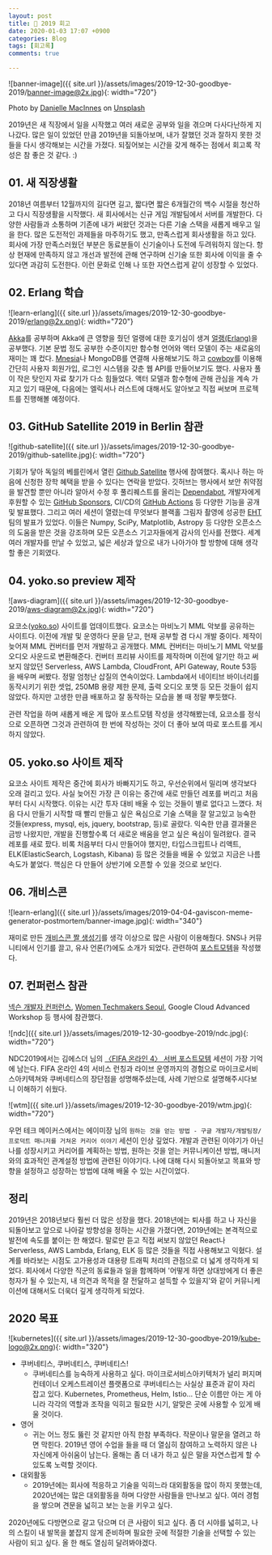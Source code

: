 ```yaml
---
layout: post
title: 🏡 2019 회고
date: 2020-01-03 17:07 +0900
categories: Blog
tags: [회고록]
comments: true

---
```



![banner-image]({{ site.url }}/assets/images/2019-12-30-goodbye-2019/banner-image@2x.jpg){: width="720"}

Photo by [Danielle MacInnes](https://unsplash.com/@dsmacinnes?utm_source=unsplash&utm_medium=referral&utm_content=creditCopyText) on [Unsplash](https://unsplash.com/s/photos/begin-again?utm_source=unsplash&utm_medium=referral&utm_content=creditCopyText)

2019년은 새 직장에서 일을 시작했고 여러 새로운 공부와 일을 겪으며 다사다난하게 지나갔다. 많은 일이 있었던 만큼 2019년을 되돌아보며, 내가 잘했던 것과 잘하지 못한 것들을 다시 생각해보는 시간을 가졌다. 되짚어보는 시간을 갖게 해주는 점에서 회고록 작성은 참 좋은 것 같다. :)

## 01. 새 직장생활

2018년 여름부터 12월까지의 길다면 길고, 짧다면 짧은 6개월간의 백수 시절을 청산하고 다시 직장생활을 시작했다. 새 회사에서는 신규 게임 개발팀에서 서버를 개발한다. 다양한 사람들과 소통하며 기존에 내가 써왔던 것과는 다른 기술 스택을 새롭게 배우고 일을 한다. 많은 도전적인 과제들을 마주하기도 했고, 만족스럽게 회사생활을 하고 있다. 회사에 가장 만족스러웠던 부분은 동료분들이 신기술이나 도전에 두려워하지 않는다. 항상 현재에 만족하지 않고 개선과 발전에 관해 연구하며 신기술 또한 회사에 이익을 줄 수 있다면 과감히 도전한다. 이런 문화로 인해 나 또한 자연스럽게 같이 성장할 수 있었다.

## 02. Erlang 학습

![learn-erlang]({{ site.url }}/assets/images/2019-12-30-goodbye-2019/erlang@2x.png){: width="720"}

[Akka](https://akka.io/)를 공부하며 Akka에 큰 영향을 줬던 얼랭에 대한 호기심이 생겨 [얼랭(Erlang)](https://ko.wikipedia.org/wiki/%EC%96%BC%EB%9E%AD)을 공부했다. 기본 문법 정도 공부한 수준이지만 함수형 언어와 액터 모델이 주는 새로움의 재미는 꽤 컸다. [Mnesia](https://erlang.org/doc/man/mnesia.html)나 MongoDB를 연결해 사용해보기도 하고 [cowboy](https://github.com/ninenines/cowboy)를 이용해 간단히 사용자 회원가입, 로그인 시스템을 갖춘 웹 API를 만들어보기도 했다. 사용자 풀이 작은 탓인지 자료 찾기가 다소 힘들었다. 액터 모델과 함수형에 관해 관심을 계속 가지고 있기 때문에, 다음에는 엘릭서나 러스트에 대해서도 알아보고 직접 써보며 프로젝트를 진행해볼 예정이다.

## 03. GitHub Satellite 2019 in Berlin 참관

![github-satellite]({{ site.url }}/assets/images/2019-12-30-goodbye-2019/github-satellite.jpg){: width="720"}

기회가 닿아 독일의 베를린에서 열린 [Github Satellite](https://githubsatellite.com/) 행사에 참여했다. 혹시나 하는 마음에 신청한 장학 혜택을 받을 수 있다는 연락을 받았다. 깃허브는 행사에서 보안 취약점을 발견할 뿐만 아니라 알아서 수정 후 풀리퀘스트를 올리는 [Dependabot](https://dependabot.com/), 개발자에게 후원할 수 있는 [GitHub Sponsors](https://github.com/sponsors), CI/CD의 [GitHub Actions](https://github.com/features/actions) 등 다양한 기능을 공개 및 발표했다. 그리고 여러 세션이 열렸는데 무엇보다 블랙홀 그림자 촬영에 성공한 [EHT](https://eventhorizontelescope.org/) 팀의 발표가 있었다. 이들은 Numpy, SciPy, Matplotlib, Astropy 등 다양한 오픈소스의 도움을 받은 것을 강조하며 모든 오픈소스 기고자들에게 감사의 인사를 전했다. 세계 여러 개발자를 만날 수 있었고, 넓은 세상과 앞으로 내가 나아가야 할 방향에 대해 생각할 좋은 기회였다.

## 04. yoko.so preview 제작

![aws-diagram]({{ site.url }}/assets/images/2019-12-30-goodbye-2019/aws-diagram@2x.jpg){: width="720"}

요코소([yoko.so](https://yoko.so)) 사이트를 업데이트했다. 요코소는 마비노기 MML 악보를 공유하는 사이트다. 이전에 개발 및 운영하다 문을 닫고, 현재 공부할 겸 다시 개발 중이다. 제작이 늦어져 MML 컨버터를 먼저 개발하고 공개했다. MML 컨버터는 마비노기 MML 악보를 오디오 사운드로 변환해준다. 컨버터 프리뷰 사이트를 제작하며 이전에 알기만 하고 써보지 않았던 Serverless, AWS Lambda, CloudFront, API Gateway, Route 53등을 배우며 써봤다. 정말 엄청난 삽질의 연속이었다. Lambda에서 네이티브 바이너리를 동작시키기 위한 셋업, 250MB 용량 제한 문제, 출력 오디오 포맷 등 모든 것들이 쉽지 않았다. 하지만 고생한 만큼 배포하고 잘 동작하는 모습을 볼 때 정말 뿌듯했다.

관련 작업을 하며 새롭게 배운 게 많아 포스트모템 작성을 생각해봤는데, 요코소를 정식으로 오픈하면 그것과 관련하여 한 번에 작성하는 것이 더 좋아 보여 따로 포스트를 게시하지 않았다.

## 05. yoko.so 사이트 제작

요코소 사이트 제작은 중간에 회사가 바빠지기도 하고, 우선순위에서 밀리며 생각보다 오래 걸리고 있다. 사실 늦어진 가장 큰 이유는 중간에 새로 만들던 레포를 버리고 처음부터 다시 시작했다. 이유는 시간 투자 대비 배울 수 있는 것들이 별로 없다고 느꼈다. 처음 다시 만들기 시작할 때 빨리 만들고 싶은 욕심으로 기술 스택을 잘 알고있고 능숙한 것들(express, mysql, ejs, jquery, bootstrap, 등)로 골랐다. 익숙한 만큼 결과물은 금방 나왔지만, 개발을 진행할수록 더 새로운 배움을 얻고 싶은 욕심이 밀려왔다. 결국 레포를 새로 팠다. 비록 처음부터 다시 만들어야 했지만, 타입스크립트나 리액트, ELK(ElasticSearch, Logstash, Kibana) 등 많은 것들을 배울 수 있었고 지금은 나름 속도가 붙었다. 핵심은 다 만들어 상반기에 오픈할 수 있을 것으로 보인다.

## 06. 개비스콘

![learn-erlang]({{ site.url }}/assets/images/2019-04-04-gaviscon-meme-generator-postmortem/banner-image.jpg){: width="340"}

재미로 만든 [개비스콘 짤 생성기](https://gvsc.rajephon.dev/)를 생각 이상으로 많은 사람이 이용해줬다. SNS나 커뮤니티에서 인기를 끌고, 유사 언론(?)에도 소개가 되었다. 관련하여 [포스트모템](https://blog.rajephon.dev/2019/04/04/gaviscon-meme-generator-postmortem/)을 작성했다.

## 07. 컨퍼런스 참관

[넥슨 개발자 컨퍼런스](https://ndc.nexon.com/main), [Women Techmakers Seoul](https://wtm-seoul-2019.firebaseapp.com/), Google Cloud Advanced Workshop 등 행사에 참관했다.

![ndc]({{ site.url }}/assets/images/2019-12-30-goodbye-2019/ndc.jpg){: width="720"}

NDC2019에서는 김에스더 님의 [〈FIFA 온라인 4〉 서버 포스트모템](http://ndcreplay.nexon.com/NDC2019/sessions/NDC2019_0058.html) 세션이 가장 기억에 남는다. FIFA 온라인 4의 서비스 런칭과 라이브 운영까지의 경험으로 마이크로서비스아키텍쳐와 쿠버네티스의 장단점을 성명해주셨는데, 사례 기반으로 설명해주시다보니 이해하기 쉬웠다.

![wtm]({{ site.url }}/assets/images/2019-12-30-goodbye-2019/wtm.jpg){: width="720"}

우먼 테크 메이커스에서는 에이미장 님의 `원하는 것을 얻는 방법 - 구글 개발자/개발팀장/프로덕트 매니저를 거쳐온 커리어 이야기` 세션이 인상 깊었다. 개발과 관련된 이야기가 아닌 나를 성장시키고 커리어를 계획하는 방법, 원하는 것을 얻는 커뮤니케이션 방법, 매니저와의 효과적인 관계설정 방법에 관련된 이야기다. 나에 대해 다시 되돌아보고 목표와 방향을 설정하고 성장하는 방법에 대해 배울 수 있는 시간이었다.

## 정리

2019년은 2018년보다 훨씬 더 많은 성장을 했다. 2018년에는 퇴사를 하고 나 자신을 되돌아보고 앞으로 나아갈 방향성을 정하는 시간을 가졌다면, 2019년에는 본격적으로 발전에 속도를 붙이는 한 해였다. 말로만 듣고 직접 써보지 않았던 React나 Serverless, AWS Lambda, Erlang, ELK 등 많은 것들을 직접 사용해보고 익혔다. 설계를 바라보는 시점도 고가용성과 대용량 트래픽 처리의 관점으로 더 넓게 생각하게 되었다. 회사에서 다양한 직군의 동료들과 일을 함께하며 '어떻게 하면 상대방에게 더 좋은 청자가 될 수 있는지, 내 의견과 목적을 잘 전달하고 설득할 수 있을지'와 같이 커뮤니케이션에 대해서도 더욱더 깊게 생각하게 되었다.

## 2020 목표

![kubernetes]({{ site.url }}/assets/images/2019-12-30-goodbye-2019/kube-logo@2x.png){: width="320"}

- 쿠버네티스, 쿠버네티스, 쿠버네티스!
  - 쿠버네티스를 능숙하게 사용하고 싶다. 마이크로서비스아키텍처가 널리 퍼지며 컨테이너 오케스트레이션 플랫폼으로 쿠버네티스는 사실상 표준과 같이 자리 잡고 있다. Kubernetes, Prometheus, Helm, Istio... 단순 이름만 아는 게 아니라 각각의 역할과 조작을 익히고 필요한 시기, 알맞은 곳에 사용할 수 있게 배울 것이다.
- 영어
  - 귀는 어느 정도 뚫린 것 같지만 아직 한참 부족하다. 작문이나 말문을 열려고 하면 막힌다. 2019년 영어 수업을 들을 때 더 열심히 참여하고 노력하지 않은 나 자신에게 아쉬움이 남는다. 올해는 좀 더 내가 하고 싶은 말을 자연스럽게 할 수 있도록 노력할 것이다.
- 대외활동
  - 2019년에는 회사에 적응하고 기술을 익히느라 대외활동을 많이 하지 못했는데, 2020년에는 많은 대외활동을 하며 다양한 사람들을 만나보고 싶다. 여러 경험을 쌓으며 견문을 넓히고 보는 눈을 키우고 싶다.

2020년에도 다방면으로 갈고 닦으며 더 큰 사람이 되고 싶다. 좀 더 시야를 넓히고, 나의 스킬이 내 발목을 붙잡지 않게 준비하며 필요한 곳에 적절한 기술을 선택할 수 있는 사람이 되고 싶다. 올 한 해도 열심히 달려봐야겠다.
